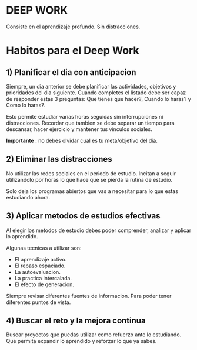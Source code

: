# DEEP WORK
Consiste en el aprendizaje profundo. Sin distracciones.

# Habitos para el Deep Work

## 1) Planificar el dia con anticipacion
Siempre, un dia anterior se debe planificar las actividades, objetivos y prioridades del dia siguiente.
Cuando completes el listado debe ser capaz de responder estas 3 preguntas: Que tienes que hacer?, Cuando lo haras? y Como lo haras?. 

Esto permite estudiar varias horas seguidas sin interrupciones ni distracciones. Recordar que tambien se debe separar un tiempo para descansar, hacer ejercicio y mantener tus vinculos sociales.

**Importante** : no debes olvidar cual es tu meta/objetivo del dia.

## 2) Eliminar las distracciones
No utilizar las redes sociales en el periodo de estudio. Incitan a seguir utilizandolo por horas lo que hace que se pierda la rutina de estudio.

Solo deja los programas abiertos que vas a necesitar para lo que estas estudiando ahora.

## 3) Aplicar metodos de estudios efectivas
Al elegir los metodos de estudio debes poder comprender, analizar y aplicar lo aprendido.

Algunas tecnicas a utilizar son:
- El aprendizaje activo.
- El repaso espaciado.
- La autoevaluacion.
- La practica intercalada.
- El efecto de generacion.

Siempre revisar diferentes fuentes de informacion. Para poder tener diferentes puntos de vista.

## 4) Buscar el reto y la mejora continua
Buscar proyectos que puedas utilizar como refuerzo ante lo estudiando. Que permita expandir lo aprendido y reforzar lo que ya sabes.
